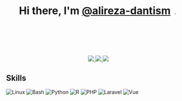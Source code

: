 <h1 align='center'>
  Hi there, I'm <a href="https://github.com/alireza-dantism" target="_blank">@alireza-dantism</a> <img src="https://media.giphy.com/media/hvRJCLFzcasrR4ia7z/giphy.gif" width=2.5% height=2.5%>
</h1>

<p align='center'>
  <a href="https://scholar.google.com/citations?hl=en&user=2nQrkmMAAAAJ" target="_blank">
    <img src="https://img.shields.io/badge/Google_Scholar-4285F4?style=for-the-badge&logo=google-scholar&logoColor=white" />
  </a>
  <a href="https://www.linkedin.com/in/alireza-dantism/" target="_blank">
    <img src="https://img.shields.io/badge/linkedin-%230077B5.svg?&style=for-the-badge&logo=linkedin&logoColor=white" />
  </a>
  <a href="https://www.instagram.com/alireza_dantism" target="_blank">
    <img src="https://img.shields.io/badge/instagram-%23E4405F.svg?&style=for-the-badge&logo=instagram&logoColor=white" />              
  </a>
</p>

## Skills

![Linux](https://img.shields.io/badge/Linux-FCC624?logo=Linux&logoColor=black&style=for-the-badge)
![Bash](https://img.shields.io/badge/Bash-4EAA25?logo=gnubash&logoColor=white&style=for-the-badge)
![Python](https://img.shields.io/badge/Python-3776AB?logo=python&logoColor=white&style=for-the-badge)
![R](https://img.shields.io/badge/R-276DC3?logo=R&logoColor=white&style=for-the-badge)
![PHP](https://img.shields.io/badge/Php-4f5b93?logo=php&logoColor=white&style=for-the-badge)
![Laravel](https://img.shields.io/badge/Laravel-ff1300?logo=Laravel&logoColor=white&style=for-the-badge)
![Vue](https://img.shields.io/badge/Vue3-42b883?logo=Vue&logoColor=white&style=for-the-badge)


<!--
**alireza-dantism/alireza-dantism** is a ✨ _special_ ✨ repository because its `README.md` (this file) appears on your GitHub profile.

Here are some ideas to get you started:

- 🔭 I’m currently working on ...
- 🌱 I’m currently learning ...
- 👯 I’m looking to collaborate on ...
- 🤔 I’m looking for help with ...
- 💬 Ask me about ...
- 📫 How to reach me: ...
- 😄 Pronouns: ...
- ⚡ Fun fact: ...
-->
